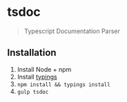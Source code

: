 # tsdoc

> Typescript Documentation Parser

## Installation

1. Install Node + npm
1. Install [typings]()
1. `npm install && typings install`
1. `gulp tsdoc`
